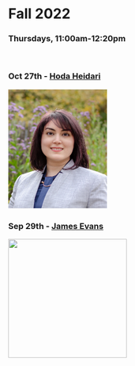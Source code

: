 # Fall 2022
### Thursdays, 11:00am-12:20pm

<br>

### Oct 27th - [Hoda Heidari](https://github.com/uchicago-computation-workshop/Fall2022/tree/add-new-speaker-file/10-27_hoda)

<div><img src="HodaHeidari.jpg" width="200" height="240"></div>

### Sep 29th - [James Evans](https://github.com/uchicago-computation-workshop/Fall2022/tree/master/09_29_Evans)

<div><img src="https://macss.uchicago.edu/sites/macss.uchicago.edu/files/styles/columnwidth-wider/public/uploads/images/JamesEvans_0.jpg?itok=wYsSKKDu" width="240" height="240"></div>
















